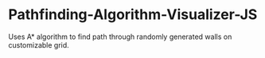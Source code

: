 # Pathfinding-Algorithm-Visualizer-JS

Uses A* algorithm to find path through randomly generated walls on customizable grid.
